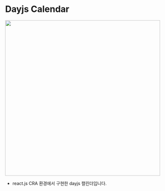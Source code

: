 <h1>Dayjs Calendar</h1>
<img src="https://github.com/HyerimKimm/dayjs-calendar/assets/50258232/f4cc1836-ae00-4ef5-9f64-975692a1b751" width="500px"/>

<ul>
  <li>react.js CRA 환경에서 구현한 dayjs 캘린더입니다. </li>
</ul>

